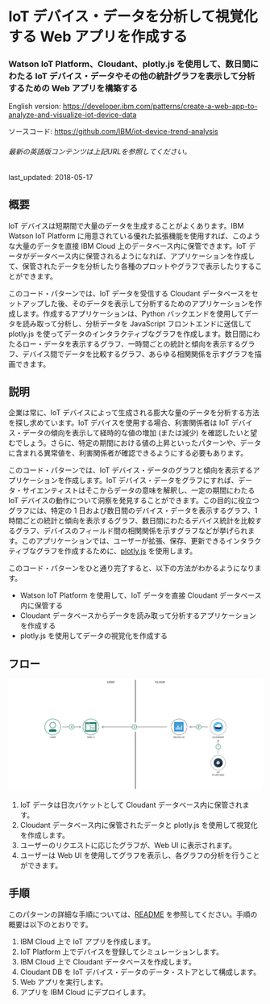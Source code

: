#  IoT デバイス・データを分析して視覚化する Web アプリを作成する

### Watson IoT Platform、Cloudant、plotly.js を使用して、数日間にわたる IoT デバイス・データやその他の統計グラフを表示して分析するための Web アプリを構築する

English version: https://developer.ibm.com/patterns/create-a-web-app-to-analyze-and-visualize-iot-device-data
  
ソースコード: https://github.com/IBM/iot-device-trend-analysis

###### 最新の英語版コンテンツは上記URLを参照してください。
last_updated: 2018-05-17

 
## 概要

IoT デバイスは短期間で大量のデータを生成することがよくあります。IBM Watson IoT Platform に用意されている優れた拡張機能を使用すれば、このような大量のデータを直接 IBM Cloud 上のデータベース内に保管できます。IoT データがデータベース内に保管されるようになれば、アプリケーションを作成して、保管されたデータを分析したり各種のプロットやグラフで表示したりすることができます。

このコード・パターンでは、IoT データを受信する Cloudant データベースをセットアップした後、そのデータを表示して分析するためのアプリケーションを作成します。作成するアプリケーションは、Python バックエンドを使用してデータを読み取って分析し、分析データを JavaScript フロントエンドに送信して plotly.js を使ってデータのインタラクティブなグラフを作成します。数日間にわたるロー・データを表示するグラフ、一時間ごとの統計と傾向を表示するグラフ、デバイス間でデータを比較するグラフ、あらゆる相関関係を示すグラフを描画できます。

## 説明

企業は常に、IoT デバイスによって生成される膨大な量のデータを分析する方法を探し求めています。IoT デバイスを使用する場合、利害関係者は IoT デバイス・データの傾向を表示して経時的な値の増加 (または減少) を確認したいと望むでしょう。さらに、特定の期間における値の上昇といったパターンや、データに含まれる異常値を、利害関係者が確認できるようにする必要もあります。

このコード・パターンでは、IoT デバイス・データのグラフと傾向を表示するアプリケーションを作成します。IoT デバイス・データをグラフにすれば、データ・サイエンティストはそこからデータの意味を解釈し、一定の期間にわたる IoT デバイスの動作について洞察を発見することができます。この目的に役立つグラフには、特定の 1 日および数日間のデバイス・データを表示するグラフ、1 時間ごとの統計と傾向を表示するグラフ、数日間にわたるデバイス統計を比較するグラフ、デバイスのフィールド間の相関関係を示すグラフなどが挙げられます。このアプリケーションでは、ユーザーが拡張、保存、更新できるインタラクティブなグラフを作成するために、[plotly.js](https://plot.ly/javascript/) を使用します。

このコード・パターンをひと通り完了すると、以下の方法がわかるようになります。

* Watson IoT Platform を使用して、IoT データを直接 Cloudant データベース内に保管する 
* Cloudant データベースからデータを読み取って分析するアプリケーションを作成する 
* plotly.js を使用してデータの視覚化を作成する 
 
## フロー

![フロー](./images/arch-diagram.png)

1. IoT データは日次バケットとして Cloudant データベース内に保管されます。
1. Cloudant データベース内に保管されたデータと plotly.js を使用して視覚化を作成します。
1. ユーザーのリクエストに応じたグラフが、Web UI に表示されます。
1. ユーザーは Web UI を使用してグラフを表示し、各グラフの分析を行うことができます。

## 手順

このパターンの詳細な手順については、[README](https://github.com/IBM/iot-device-trend-analysis/blob/master/README.md) を参照してください。手順の概要は以下のとおりです。

1. IBM Cloud 上で IoT アプリを作成します。
1. IoT Platform 上でデバイスを登録してシミュレーションします。
1. IBM Cloud 上で Cloudant データベースを作成します。
1. Cloudant DB を IoT デバイス・データのデータ・ストアとして構成します。
1. Web アプリを実行します。
1. アプリを IBM Cloud にデプロイします。
